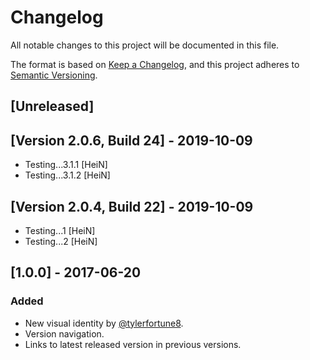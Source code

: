 # Changelog
All notable changes to this project will be documented in this file.

The format is based on [Keep a Changelog](https://keepachangelog.com/en/1.0.0/),
and this project adheres to [Semantic Versioning](https://semver.org/spec/v2.0.0.html).

## [Unreleased]

## [Version 2.0.6, Build 24] - 2019-10-09
- Testing...3.1.1 [HeiN]
- Testing...3.1.2 [HeiN]

## [Version 2.0.4, Build 22] - 2019-10-09
- Testing...1 [HeiN]
- Testing...2 [HeiN]

## [1.0.0] - 2017-06-20
### Added
- New visual identity by [@tylerfortune8](https://github.com/tylerfortune8).
- Version navigation.
- Links to latest released version in previous versions.
